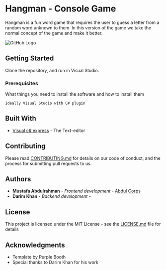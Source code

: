 # Hangman - Console Game

Hangman is a fun word game that requires the user to guess a letter from a random word unknown to them. In this version of the game we take the normal concept of the game and make it better. 

![GitHub Logo](/images/logo.png)

## Getting Started

Clone the repository, and run in Visual Studio.

### Prerequisites

What things you need to install the software and how to install them

```
Ideally Visual Studio with C# plugin
```

## Built With

* [Visual c# express](https://csharp.net-tutorials.com/getting-started/visual-csharp-express/) - The Text-editor

## Contributing

Please read [CONTRIBUTING.md](https://gist.github.com/PurpleBooth/b24679402957c63ec426) for details on our code of conduct, and the process for submitting pull requests to us.

## Authors

* **Mustafa Abdulrahman** - *Frontend development* - [Abdul Corps](https://github.com/1abdulrahmus)
* **Darim Khan** - *Backend development* - 

## License

This project is licensed under the MIT License - see the [LICENSE.md](LICENSE.md) file for details

## Acknowledgments

* Template by Purple Booth
* Special thanks to Darim Khan for his work

